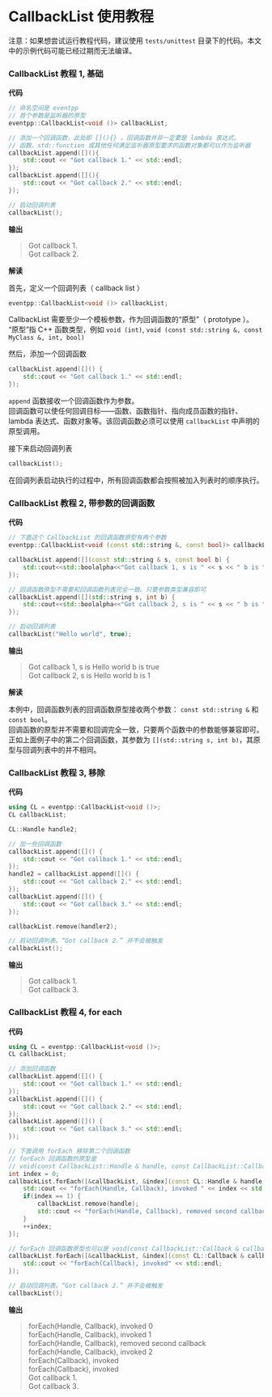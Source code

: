 # CallbackList 使用教程

注意：如果想尝试运行教程代码，建议使用 `tests/unittest` 目录下的代码。本文中的示例代码可能已经过期而无法编译。

### CallbackList 教程 1, 基础

**代码**

```c++
// 命名空间是 eventpp
// 首个参数是监听器的原型
eventpp::CallbackList<void ()> callbackList;

// 添加一个回调函数，此处即 [](){} 。回调函数并非一定要是 lambda 表达式。
// 函数、std::function 或其他任何满足监听器原型要求的函数对象都可以作为监听器
callbackList.append([](){
    std::cout << "Got callback 1." << std::endl;
});
callbackList.append([](){
    std::cout << "Got callback 2." << std::endl;
});

// 启动回调列表
callbackList();
```

**输出**

> Got callback 1.  
> Got callback 2.

**解读**

首先，定义一个回调列表（ callback list ）

```c++
eventpp::CallbackList<void ()> callbackList;
```

CallbackList 需要至少一个模板参数，作为回调函数的“原型”（ prototype ）。  
“原型”指 C++ 函数类型，例如 `void (int)`, `void (const std::string &, const MyClass &, int, bool)`

然后，添加一个回调函数

```c++
callbackList.append([]() {
    std::cout << "Got callback 1." << std::endl;
});
```

`append` 函数接收一个回调函数作为参数。  
回调函数可以使任何回调目标——函数、函数指针、指向成员函数的指针、lambda 表达式、函数对象等。该回调函数必须可以使用 `callbackList` 中声明的原型调用。

接下来启动回调列表

```c++
callbackList();
```

在回调列表启动执行的过程中，所有回调函数都会按照被加入列表时的顺序执行。

### CallbackList 教程 2, 带参数的回调函数

**代码**

```c++
// 下面这个 CallbackList 的回调函数原型有两个参数
eventpp::CallbackList<void (const std::string &, const bool)> callbackList;

callbackList.append([](const std::string & s, const bool b) {
    std::cout<<std::boolalpha<<"Got callback 1, s is " << s << " b is " << b << std::endl;
});

// 回调函数原型不需要和回调函数列表完全一致。只要参数类型兼容即可
callbackList.append([](std::string s, int b) {
    std::cout<<std::boolalpha<<"Got callback 2, s is " << s << " b is " << b << std::endl;
});

// 启动回调列表
callbackList("Hello world", true);
```

**输出**

> Got callback 1, s is Hello world b is true  
> Got callback 2, s is Hello world b is 1

**解读**

本例中，回调函数列表的回调函数原型接收两个参数： `const std::string &` 和 `const bool`。  
回调函数的原型并不需要和回调完全一致，只要两个函数中的参数能够兼容即可。正如上面例子中的第二个回调函数，其参数为 `[](std::string s, int b)`，其原型与回调列表中的并不相同。

### CallbackList 教程 3, 移除

**代码**

```c++
using CL = eventpp::CallbackList<void ()>;
CL callbackList;

CL::Handle handle2;

// 加一些回调函数
callbackList.append([]() {
    std::cout << "Got callback 1." << std::endl;
});
handle2 = callbackList.append([]() {
    std::cout << "Got callback 2." << std::endl;
});
callbackList.append([]() {
    std::cout << "Got callback 3." << std::endl;
});

callbackList.remove(handler2);

// 启动回调列表。“Got callback 2.” 并不会被触发
callbackList();
```

**输出**

> Got callback 1.  
> Got callback 3.

### CallbackList 教程 4, for each

**代码**

```c++
using CL = eventpp::CallbackList<void ()>;
CL callbackList;

// 添加回调函数
callbackList.append([]() {
    std::cout << "Got callback 1." << std::endl;
});
callbackList.append([]() {
    std::cout << "Got callback 2." << std::endl;
});
callbackList.append([]() {
    std::cout << "Got callback 3." << std::endl;
});

// 下面调用 forEach 移除第二个回调函数
// forEach 回调函数的原型是
// void(const CallbackList::Handle & handle, const CallbackList::Callback & callback)
int index = 0;
callbackList.forEach([&callbackList, &index](const CL::Handle & handle, const CL::Callback & callback) {
    std::cout << "forEach(Handle, Callback), invoked " << index << std::endl;
    if(index == 1) {
        callbackList.remove(handle);
        std::cout << "forEach(Handle, Callback), removed second callback" << std::endl;
    }
    ++index;
});

// forEach 回调函数原型也可以是 void(const CallbackList::Callback & callback)
callbackList.forEach([&callbackList, &index](const CL::Callback & callback) {
    std::cout << "forEach(Callback), invoked" << std::endl;
});

// 启动回调列表。“Got callback 2.” 并不会被触发
callbackList();
```

**输出**

> forEach(Handle, Callback), invoked 0  
> forEach(Handle, Callback), invoked 1  
> forEach(Handle, Callback), removed second callback  
> forEach(Handle, Callback), invoked 2  
> forEach(Callback), invoked  
> forEach(Callback), invoked  
> Got callback 1.  
> Got callback 3.